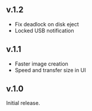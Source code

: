 ## v.1.2

 * Fix deadlock on disk eject
 * Locked USB notification

## v.1.1

 * Faster image creation
 * Speed and transfer size in UI

## v.1.0

Initial release.
